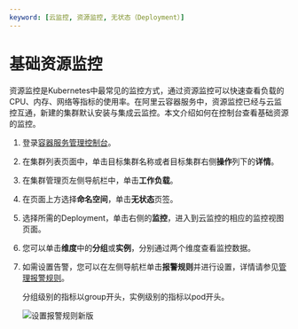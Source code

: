 ```yaml
---
keyword: [云监控, 资源监控, 无状态（Deployment）]
---
```


# 基础资源监控

资源监控是Kubernetes中最常见的监控方式，通过资源监控可以快速查看负载的CPU、内存、网络等指标的使用率。在阿里云容器服务中，资源监控已经与云监控互通，新建的集群默认安装与集成云监控。本文介绍如何在控制台查看基础资源的监控。

1.  登录[容器服务管理控制台](https://cs.console.aliyun.com)。

2.  在集群列表页面中，单击目标集群名称或者目标集群右侧**操作**列下的**详情**。

3.  在集群管理页左侧导航栏中，单击**工作负载**。

4.  在页面上方选择**命名空间**，单击**无状态**页签。

5.  选择所需的Deployment，单击右侧的**监控**，进入到云监控的相应的监控视图页面。

6.  您可以单击**维度**中的**分组**或**实例**，分别通过两个维度查看监控数据。

7.  如需设置告警，您可以在左侧导航栏单击**报警规则**并进行设置，详情请参见[管理报警规则](/cn.zh-CN/应用分组/管理报警规则.md)。

    分组级别的指标以group开头，实例级别的指标以pod开头。

    ![设置报警规则新版](https://static-aliyun-doc.oss-cn-hangzhou.aliyuncs.com/assets/img/zh-CN/3985659951/p143914.png)


